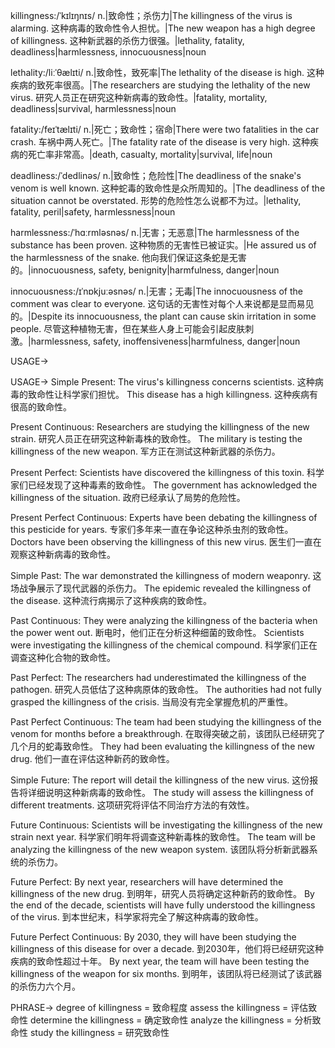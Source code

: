 killingness:/ˈkɪlɪŋnɪs/
n.|致命性；杀伤力|The killingness of the virus is alarming. 这种病毒的致命性令人担忧。|The new weapon has a high degree of killingness.  这种新武器的杀伤力很强。|lethality, fatality, deadliness|harmlessness, innocuousness|noun


lethality:/liːˈθælɪti/
n.|致命性，致死率|The lethality of the disease is high. 这种疾病的致死率很高。|The researchers are studying the lethality of the new virus. 研究人员正在研究这种新病毒的致命性。|fatality, mortality, deadliness|survival, harmlessness|noun


fatality:/feɪˈtælɪti/
n.|死亡；致命性；宿命|There were two fatalities in the car crash. 车祸中两人死亡。|The fatality rate of the disease is very high. 这种疾病的死亡率非常高。|death, casualty, mortality|survival, life|noun


deadliness:/ˈdedlinəs/
n.|致命性；危险性|The deadliness of the snake's venom is well known. 这种蛇毒的致命性是众所周知的。|The deadliness of the situation cannot be overstated.  形势的危险性怎么说都不为过。|lethality, fatality, peril|safety, harmlessness|noun


harmlessness:/ˈhɑːrmləsnəs/
n.|无害；无恶意|The harmlessness of the substance has been proven. 这种物质的无害性已被证实。|He assured us of the harmlessness of the snake. 他向我们保证这条蛇是无害的。|innocuousness, safety, benignity|harmfulness, danger|noun


innocuousness:/ɪˈnɒkjuːəsnəs/
n.|无害；无毒|The innocuousness of the comment was clear to everyone. 这句话的无害性对每个人来说都是显而易见的。|Despite its innocuousness, the plant can cause skin irritation in some people. 尽管这种植物无害，但在某些人身上可能会引起皮肤刺激。|harmlessness, safety, inoffensiveness|harmfulness, danger|noun

USAGE->

USAGE->
Simple Present:
The virus's killingness concerns scientists. 这种病毒的致命性让科学家们担忧。
This disease has a high killingness. 这种疾病有很高的致命性。

Present Continuous:
Researchers are studying the killingness of the new strain. 研究人员正在研究这种新毒株的致命性。
The military is testing the killingness of the new weapon.  军方正在测试这种新武器的杀伤力。

Present Perfect:
Scientists have discovered the killingness of this toxin. 科学家们已经发现了这种毒素的致命性。
The government has acknowledged the killingness of the situation. 政府已经承认了局势的危险性。

Present Perfect Continuous:
Experts have been debating the killingness of this pesticide for years.  专家们多年来一直在争论这种杀虫剂的致命性。
Doctors have been observing the killingness of this new virus. 医生们一直在观察这种新病毒的致命性。

Simple Past:
The war demonstrated the killingness of modern weaponry. 这场战争展示了现代武器的杀伤力。
The epidemic revealed the killingness of the disease.  这种流行病揭示了这种疾病的致命性。

Past Continuous:
They were analyzing the killingness of the bacteria when the power went out.  断电时，他们正在分析这种细菌的致命性。
Scientists were investigating the killingness of the chemical compound. 科学家们正在调查这种化合物的致命性。

Past Perfect:
The researchers had underestimated the killingness of the pathogen.  研究人员低估了这种病原体的致命性。
The authorities had not fully grasped the killingness of the crisis. 当局没有完全掌握危机的严重性。

Past Perfect Continuous:
The team had been studying the killingness of the venom for months before a breakthrough.  在取得突破之前，该团队已经研究了几个月的蛇毒致命性。
They had been evaluating the killingness of the new drug. 他们一直在评估这种新药的致命性。


Simple Future:
The report will detail the killingness of the new virus.  这份报告将详细说明这种新病毒的致命性。
The study will assess the killingness of different treatments. 这项研究将评估不同治疗方法的有效性。

Future Continuous:
Scientists will be investigating the killingness of the new strain next year. 科学家们明年将调查这种新毒株的致命性。
The team will be analyzing the killingness of the new weapon system. 该团队将分析新武器系统的杀伤力。

Future Perfect:
By next year, researchers will have determined the killingness of the new drug. 到明年，研究人员将确定这种新药的致命性。
By the end of the decade, scientists will have fully understood the killingness of the virus. 到本世纪末，科学家将完全了解这种病毒的致命性。

Future Perfect Continuous:
By 2030, they will have been studying the killingness of this disease for over a decade. 到2030年，他们将已经研究这种疾病的致命性超过十年。
By next year, the team will have been testing the killingness of the weapon for six months. 到明年，该团队将已经测试了该武器的杀伤力六个月。


PHRASE->
degree of killingness = 致命程度
assess the killingness = 评估致命性
determine the killingness = 确定致命性
analyze the killingness = 分析致命性
study the killingness = 研究致命性
